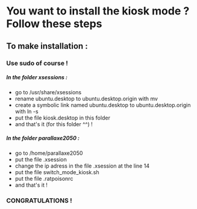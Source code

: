 # You want to install the kiosk mode ? Follow these steps
## To make installation :
### Use sudo of course !
##### In the folder xsessions :
- go to /usr/share/xsessions
- rename ubuntu.desktop to ubuntu.desktop.origin with mv
- create a symbolic link named ubuntu.desktop to ubuntu.desktop.origin with ln -s
- put the file kiosk.desktop in this folder
- and that's it (for this folder ^^) !

##### In the folder parallaxe2050 :
- go to /home/parallaxe2050
- put the file .xsession
- change the ip adress in the file .xsession at the line 14
- put the file switch_mode_kiosk.sh
- put the file .ratpoisonrc
- and that's it ! 

### CONGRATULATIONS !
